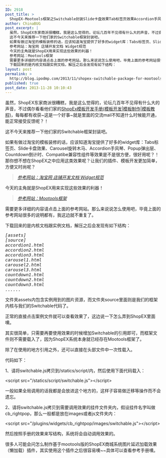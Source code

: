 ```yaml
---
ID: 2918
post_title: >
  ShopEX-Mootools框架之Switchable封装Slide卡盘效果Tab标签页效果Accordion手风琴效果Carousel旋转木马效果Popup弹出层效果DataLazyload延迟加载机制Countdown倒计时效果
author: ChinaBUG
post_excerpt: |
  虽然，ShopEX东家商派很糟糕，我是这么觉得的，论坛几百年不见得有什么大的声音，不过偶尔看看他们家的ShopEx模板开发手册(模板开发|模板制作|模板教程)，每每都有收获~这是一个好事~就是里面的交流mail不知道什么时候能开通，能正常接受反馈呢？！
  这不今天来推荐一下他们家的Switchable框架封装吧。
  如果有做过淘宝的模板装修的话，应该知道淘宝提供了好多的widget库：Tabs标签页、Slide卡盘效果、Carousel旋转木马、Accordion手风琴、Popup弹出层、Countdown倒计时、Compatibe兼容性组件等效果是不是很方便，很好用呢？！那你想不想在ShopEX之中应用这类效果呢？让我们的插件、模板开发更加简单，方便又时尚呢？
  参考网站：淘宝网 店铺开发文档 Widget规范
  今天的主角就是ShopEX用来实现这些效果的利器！
  参考网站：Mootools框架
  需要更多详细的内容请点击上面的参考网站。那么来说说怎么使用吧，毕竟上面的参考网站很多的说明都有，我这边就不重复了。
  下载回来的是内核文档跟实例文档，解压之后会发现有如下结构：
layout: post
permalink: >
  http://blog.ipodmp.com/2013/11/shopex-switchable-package-for-mootools-framework-as-slide-tab-accordion-datalazyload-etc.html
published: true
post_date: 2013-11-28 10:10:43
---
```

虽然，ShopEX东家商派很糟糕，我是这么觉得的，论坛几百年不见得有什么大的声音，不过偶尔看看他们家的<a href="http://wiki.zx.shopex.cn">ShopEx模板开发手册(模板开发|模板制作|模板教程)</a>，每每都有收获~这是一个好事~就是里面的交流mail不知道什么时候能开通，能正常接受反馈呢？！

这不今天来推荐一下他们家的Switchable框架封装吧。

如果有做过淘宝的模板装修的话，应该知道淘宝提供了好多的widget库：Tabs标签页、Slide卡盘效果、Carousel旋转木马、Accordion手风琴、Popup弹出层、Countdown倒计时、Compatibe兼容性组件等效果是不是很方便，很好用呢？！那你想不想在ShopEX之中应用这类效果呢？让我们的插件、模板开发更加简单，方便又时尚呢？
<blockquote><em><a href="http://wiki.zx.taobao.com/Widget%E8%A7%84%E8%8C%83" target="_blank">参考网站：淘宝网 店铺开发文档 Widget规范</a></em></blockquote>
今天的主角就是ShopEX用来实现这些效果的利器！
<blockquote><em><a href="http://wiki.zx.shopex.cn/advance/mootools.html" target="_blank">参考网站：Mootools框架</a></em></blockquote>
需要更多详细的内容请点击上面的参考网站。那么来说说怎么使用吧，毕竟上面的参考网站很多的说明都有，我这边就不重复了。

下载回来的是内核文档跟实例文档，解压之后会发现有如下结构：
<pre><em>[assets]
[source]
accordion1.html
accordion2.html
accordion3.html
carousel1.html
carousel2.html
carousel3.html
countdown1.html
countdown2.html
countdown3.html
......</em></pre>
文件夹assets内包含实例用到的图片资源，而文件夹source里面则是我们的框架内核与我们的Switchable代码了。

正常的直接点击案例文件就可以查看效果了，这边说一下怎么弄到ShopEX里面噢。

其实很简单，只需要再要使用效果的时候增加Switchable的引用即可，而框架文件则不需要载入了，因为ShopEX系统本身就已经存在Mootools框架了。

除了在使用的地方引用之外，还可以直接在头部文件中一次性载入。

代码如下：

1、请将switchable.js拷贝到/statics/script/内，然后使用下面代码载入：

&lt;script src="/statics/script/switchable.js"&gt;&lt;/script&gt;

一般如果全局调用的话我都是会放进这个地方的，这样子容易做迁移等操作而不会遗忘。

2、请将switchable.js拷贝到需要调用效果的挂件文件夹内，假设挂件名字叫做cb_rightpop，那么一般都是放在images或者js文件夹内：

&lt;script src="/plugins/widgets/cb_rightpop/images/switchable.js"&gt;&lt;/script&gt;

然后按照手册的效果来写结构，系统将会自动调用效果的。

很多人可能会问怎么制作基于mootools版的ShopEX商城系统图片延迟加载效果（懒加载）插件，其实使用这个插件之后很容易噢~~具体可以查看参考手册噢。